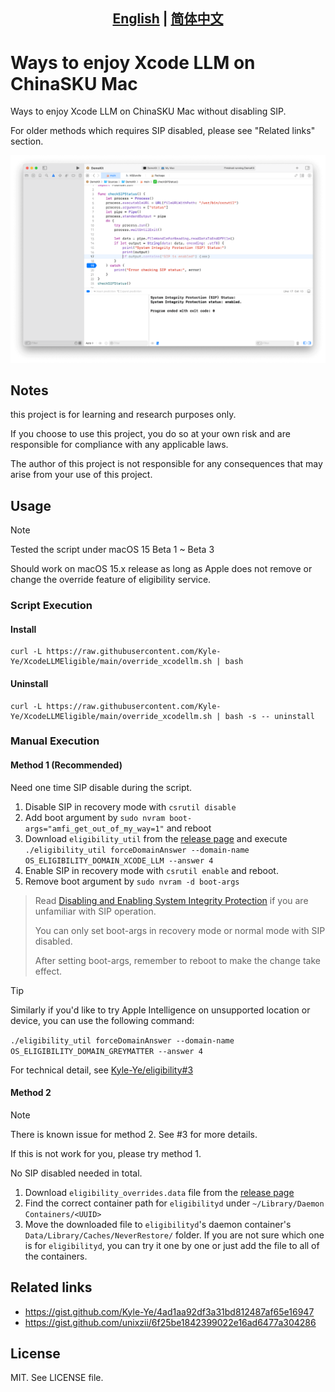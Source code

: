 ## <div align="center"><b><a href="README.md">English</a> | <a href="README_CN.md">简体中文</a></b></div>

# Ways to enjoy Xcode LLM on ChinaSKU Mac

Ways to enjoy Xcode LLM on ChinaSKU Mac without disabling SIP.

For older methods which requires SIP disabled, please see "Related links" section.

![Screenshot](images/screenshot.png)

## Notes

this project is for learning and research purposes only.

If you choose to use this project, you do so at your own risk and are responsible for compliance with any applicable laws.

The author of this project is not responsible for any consequences that may arise from your use of this project.

## Usage

> [!NOTE]
> Tested the script under macOS 15 Beta 1 ~ Beta 3
> 
> Should work on macOS 15.x release as long as Apple does not remove or change the override feature of eligibility service.

### Script Execution

#### Install

```shell
curl -L https://raw.githubusercontent.com/Kyle-Ye/XcodeLLMEligible/main/override_xcodellm.sh | bash
```

#### Uninstall

```shell
curl -L https://raw.githubusercontent.com/Kyle-Ye/XcodeLLMEligible/main/override_xcodellm.sh | bash -s -- uninstall
```

### Manual Execution

#### Method 1 (Recommended)

Need one time SIP disable during the script.

1. Disable SIP in recovery mode with `csrutil disable`
2. Add boot argument by `sudo nvram boot-args="amfi_get_out_of_my_way=1"` and reboot
3. Download `eligibility_util` from the [release page](https://github.com/Kyle-Ye/XcodeLLMEligible/releases) and execute `./eligibility_util forceDomainAnswer --domain-name OS_ELIGIBILITY_DOMAIN_XCODE_LLM --answer 4`
4. Enable SIP in recovery mode with `csrutil enable` and reboot.
5. Remove boot argument by `sudo nvram -d boot-args`

> Read [Disabling and Enabling System Integrity Protection](https://developer.apple.com/documentation/security/disabling_and_enabling_system_integrity_protection) if you are unfamiliar with SIP operation.
>
> You can only set boot-args in recovery mode or normal mode with SIP disabled.
>
> After setting boot-args, remember to reboot to make the change take effect.

> [!TIP]
> Similarly if you'd like to try Apple Intelligence on unsupported location or device, you can use the following command:
>
> `./eligibility_util forceDomainAnswer --domain-name OS_ELIGIBILITY_DOMAIN_GREYMATTER --answer 4`
>
> For technical detail, see [Kyle-Ye/eligibility#3](https://github.com/Kyle-Ye/eligibility/pull/3)

#### Method 2

> [!NOTE]
> There is known issue for method 2. See #3 for more details.
>
> If this is not work for you, please try method 1.

No SIP disabled needed in total.

1. Download `eligibility_overrides.data` file from the [release page](https://github.com/Kyle-Ye/XcodeLLMEligible/releases)
2. Find the correct container path for `eligibilityd` under `~/Library/Daemon Containers/<UUID>`
3. Move the downloaded file to `eligibilityd`'s daemon container's `Data/Library/Caches/NeverRestore/` folder. If you are not sure which one is for `eligibilityd`, you can try it one by one or just add the file to all of the containers.

## Related links

- https://gist.github.com/Kyle-Ye/4ad1aa92df3a31bd812487af65e16947
- https://gist.github.com/unixzii/6f25be1842399022e16ad6477a304286

## License

MIT. See LICENSE file.